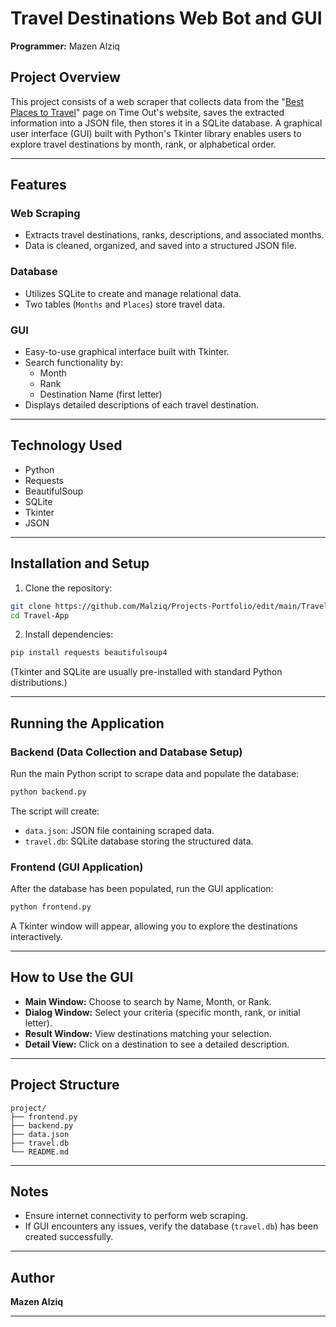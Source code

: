 # Travel Destinations Web Bot and GUI

**Programmer:** Mazen Alziq

## Project Overview
This project consists of a web scraper that collects data from the "[Best Places to Travel](https://www.timeout.com/things-to-do/best-places-to-travel)" page on Time Out's website, saves the extracted information into a JSON file, then stores it in a SQLite database. A graphical user interface (GUI) built with Python's Tkinter library enables users to explore travel destinations by month, rank, or alphabetical order.

---

## Features

### Web Scraping
- Extracts travel destinations, ranks, descriptions, and associated months.
- Data is cleaned, organized, and saved into a structured JSON file.

### Database
- Utilizes SQLite to create and manage relational data.
- Two tables (`Months` and `Places`) store travel data.

### GUI
- Easy-to-use graphical interface built with Tkinter.
- Search functionality by:
  - Month
  - Rank
  - Destination Name (first letter)
- Displays detailed descriptions of each travel destination.

---

## Technology Used
- Python
- Requests
- BeautifulSoup
- SQLite
- Tkinter
- JSON

---

## Installation and Setup

1. Clone the repository:

```bash
git clone https://github.com/Malziq/Projects-Portfolio/edit/main/Travel-App
cd Travel-App
```

2. Install dependencies:

```bash
pip install requests beautifulsoup4
```

(Tkinter and SQLite are usually pre-installed with standard Python distributions.)

---

## Running the Application

### Backend (Data Collection and Database Setup)

Run the main Python script to scrape data and populate the database:

```bash
python backend.py
```

The script will create:
- `data.json`: JSON file containing scraped data.
- `travel.db`: SQLite database storing the structured data.

### Frontend (GUI Application)

After the database has been populated, run the GUI application:

```bash
python frontend.py
```

A Tkinter window will appear, allowing you to explore the destinations interactively.

---

## How to Use the GUI

- **Main Window:** Choose to search by Name, Month, or Rank.
- **Dialog Window:** Select your criteria (specific month, rank, or initial letter).
- **Result Window:** View destinations matching your selection.
- **Detail View:** Click on a destination to see a detailed description.

---

## Project Structure

```
project/
├── frontend.py
├── backend.py
├── data.json
├── travel.db
└── README.md
```

---

## Notes
- Ensure internet connectivity to perform web scraping.
- If GUI encounters any issues, verify the database (`travel.db`) has been created successfully.

---

## Author
**Mazen Alziq**

---


